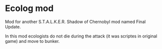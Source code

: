 # Ecolog mod

Mod for another S.T.A.L.K.E.R. Shadow of Chernobyl mod named Final Update.

In this mod ecologists do not die during the attack (it was scriptes in original game) and move to bunker.
